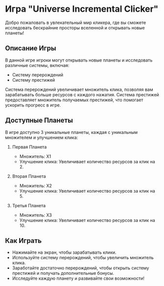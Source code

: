 # Игра "Universe Incremental Clicker"

Добро пожаловать в увлекательный мир кликера, где вы сможете исследовать бескрайние просторы вселенной и открывать новые планеты!

## Описание Игры

В данной игре игроки могут открывать новые планеты и исследовать различные системы, включая:

- Систему перерождений
- Систему престижей

Система перерождений увеличивает множитель клика, позволяя вам зарабатывать больше ресурсов с каждого нажатия. Система престижей предоставляет множитель получаемых престижей, что помогает ускорить прогресс в игре.

## Доступные Планеты

В игре доступно 3 уникальные планеты, каждая с уникальным множителем и улучшением клика:

1. Первая Планета
   - Множитель: Х1
   - Улучшение клика: Увеличивает количество ресурсов за клик на 2.

2. Вторая Планета
   - Множитель: X2
   - Улучшение клика: Увеличивает количество ресурсов за клик на 5.

3. Третья Планета
   - Множитель: Х3
   - Улучшение клика: Увеличивает количество ресурсов за клик на 10.

## Как Играть

- Нажимайте на экран, чтобы зарабатывать клики.
- Используйте систему перерождений, чтобы увеличить множитель клика.
- Заработайте достаточно перерождений, чтобы открыть систему престижей и получать дополнительные бонусы.
- Исследуйте каждую планету и развивайте свои возможности!

